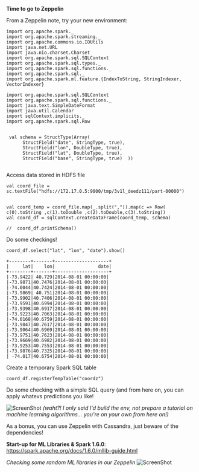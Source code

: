 
<b> Time to go to Zeppelin </b>

From a Zeppelin note, try your new environment:

```
import org.apache.spark._
import org.apache.spark.streaming._
import org.apache.commons.io.IOUtils
import java.net.URL
import java.nio.charset.Charset
import org.apache.spark.sql.SQLContext
import org.apache.spark.sql.types._
import org.apache.spark.sql.functions._
import org.apache.spark.sql._
import org.apache.spark.ml.feature.{IndexToString, StringIndexer, VectorIndexer}

import org.apache.spark.sql.SQLContext
import org.apache.spark.sql.functions._
import java.text.SimpleDateFormat
import java.util.Calendar
import sqlContext.implicits._
import org.apache.spark.sql.Row


 val schema = StructType(Array(
      StructField("date", StringType, true),
      StructField("lon", DoubleType, true),
      StructField("lat", DoubleType, true),
      StructField("base", StringType, true)  ))


```

Access data stored in HDFS file

```
val coord_file = sc.textFile("hdfs://172.17.0.5:9000/tmp/3v1l_deedz111/part-00000")


val coord_temp = coord_file.map(_.split(",")).map(c => Row( c(0).toString ,c(1).toDouble ,c(2).toDouble,c(3).toString))
val coord_df = sqlContext.createDataFrame(coord_temp, schema)

//  coord_df.printSchema()
```

Do some checkings!

```
coord_df.select("lat", "lon", "date").show()

+--------+-------+--------------------+
|     lat|    lon|                date|
+--------+-------+--------------------+
|-73.9422| 40.729|2014-08-01 00:00:00|
|-73.9871|40.7476|2014-08-01 00:00:00|
|-74.0044|40.7424|2014-08-01 00:00:00|
|-73.9869| 40.751|2014-08-01 00:00:00|
|-73.9902|40.7406|2014-08-01 00:00:00|
|-73.9591|40.6994|2014-08-01 00:00:00|
|-73.9398|40.6917|2014-08-01 00:00:00|
|-73.9223|40.7063|2014-08-01 00:00:00|
|-74.0168|40.6759|2014-08-01 00:00:00|
|-73.9847|40.7617|2014-08-01 00:00:00|
|-73.9064|40.6969|2014-08-01 00:00:00|
|-73.9751|40.7623|2014-08-01 00:00:00|
|-73.9669|40.6982|2014-08-01 00:00:00|
|-73.9253|40.7553|2014-08-01 00:00:00|
|-73.9876|40.7325|2014-08-01 00:00:00|
| -74.017|40.6754|2014-08-01 00:00:00|

```
Create a temporary Spark SQL table 

```
coord_df.registerTempTable("coordz")

```


Do some checking with a simple SQL query (and from here on, you can apply whatevs predictions you like!


![ScreenShot](https://github.com/Satanette/test/blob/master/do_a_flip.png)
<i> (waht?! I only said I'd build the env, not prepare a tutorial on machine learning algorithms... you're on your own from here on!) </i>

As a bonus, you can use Zeppelin with Cassandra, just beware of the dependencies! 


<b>Start-up for ML Libraries & Spark 1.6.0</b>: https://spark.apache.org/docs/1.6.0/mllib-guide.html

<i>Checking some random ML libraries in our Zeppelin</i>
![ScreenShot](https://github.com/Satanette/test/blob/master/random_.png)

